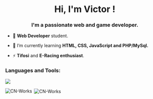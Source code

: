 <h1 align="center">Hi, I'm Victor !</h1>
<h3 align="center">I'm a passionate web and game developer.</h3>

- 🔭 **Web Developer** student.

- 🌱 I’m currently learning **HTML, CSS, JavaScript and PHP/MySql.**

- ⚡ **Tifosi** and **E-Racing enthusiast**.

<p align="center">
</p>

<h3 align="left">Languages and Tools:</h3>
<p align="left">
  <a href="https://skillicons.dev">
    <img src="https://skillicons.dev/icons?i=html,css,js,php,symfony,mysql,lua,github,vscode" />
  </a>
</p>
<!-- <p align="left"> <a href="https://www.w3.org/html/" target="_blank" rel="noreferrer"> <img src="https://raw.githubusercontent.com/devicons/devicon/master/icons/html5/html5-original-wordmark.svg" alt="html5" width="40" height="40"/> </a><a href="https://www.w3schools.com/css/" target="_blank" rel="noreferrer"> <img src="https://raw.githubusercontent.com/devicons/devicon/master/icons/css3/css3-original-wordmark.svg" alt="css3" width="40" height="40"/> </a> <a href="https://developer.mozilla.org/en-US/docs/Web/JavaScript" target="_blank" rel="noreferrer"> <img src="https://raw.githubusercontent.com/devicons/devicon/master/icons/javascript/javascript-original.svg" alt="javascript" width="40" height="40"/> </a> <a href="https://www.mysql.com/" target="_blank" rel="noreferrer"> <img src="https://raw.githubusercontent.com/devicons/devicon/master/icons/mysql/mysql-original-wordmark.svg" alt="mysql" width="40" height="40"/> </a> <a href="https://www.php.net" target="_blank" rel="noreferrer"> <img src="https://raw.githubusercontent.com/devicons/devicon/master/icons/php/php-original.svg" alt="php" width="40" height="40"/> </a> </p> -->

<p><img align="left" src="https://github-readme-stats.vercel.app/api/top-langs?username=CN-Works&show_icons=true&locale=en&layout=compact&theme=react&hide_border=true" alt="CN-Works" /></p>

<p>&nbsp;<img align="center" src="https://github-readme-stats.vercel.app/api?username=CN-Works&show_icons=true&locale=en&theme=react&hide_border=true" alt="CN-Works" /></p>
